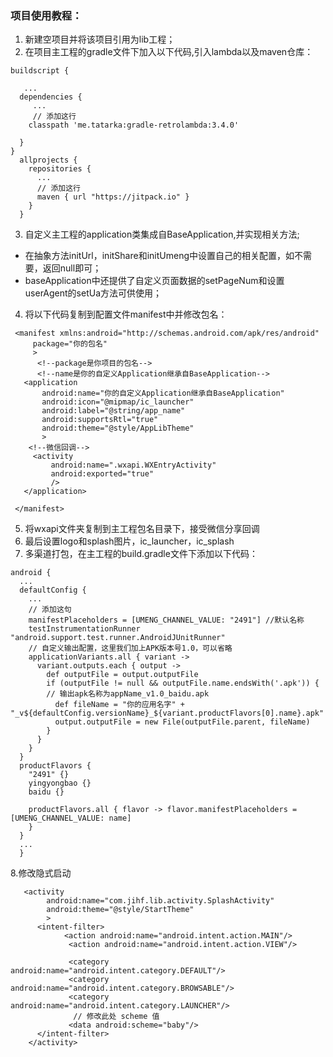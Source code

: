 ### 项目使用教程：
1. 新建空项目并将该项目引用为lib工程；
2. 在项目主工程的gradle文件下加入以下代码,引入lambda以及maven仓库：
```
buildscript {

   ...
  dependencies {
     ...
     // 添加这行
    classpath 'me.tatarka:gradle-retrolambda:3.4.0'
    
  }
}
  allprojects {
    repositories {
      ...
      // 添加这行
      maven { url "https://jitpack.io" }
    }
  }
```
3. 自定义主工程的application类集成自BaseApplication,并实现相关方法;
  - 在抽象方法initUrl，initShare和initUmeng中设置自己的相关配置，如不需要，返回null即可；
  - baseApplication中还提供了自定义页面数据的setPageNum和设置userAgent的setUa方法可供使用；
4. 将以下代码复制到配置文件manifest中并修改包名：
```
 <manifest xmlns:android="http://schemas.android.com/apk/res/android"
     package="你的包名"
     >
      <!--package是你项目的包名-->
      <!--name是你的自定义Application继承自BaseApplication-->
   <application
       android:name="你的自定义Application继承自BaseApplication"
       android:icon="@mipmap/ic_launcher"
       android:label="@string/app_name"
       android:supportsRtl="true"
       android:theme="@style/AppLibTheme"
       >
    <!--微信回调-->
     <activity
         android:name=".wxapi.WXEntryActivity"
         android:exported="true"
         />
   </application>
 
 </manifest>

```
5. 将wxapi文件夹复制到主工程包名目录下，接受微信分享回调
6. 最后设置logo和splash图片，ic_launcher，ic_splash
7. 多渠道打包，在主工程的build.gradle文件下添加以下代码：
```
android {
  ...
  defaultConfig {
    ...
    // 添加这句
    manifestPlaceholders = [UMENG_CHANNEL_VALUE: "2491"] //默认名称
    testInstrumentationRunner "android.support.test.runner.AndroidJUnitRunner"
    // 自定义输出配置，这里我们加上APK版本号1.0，可以省略
    applicationVariants.all { variant ->
      variant.outputs.each { output ->
        def outputFile = output.outputFile
        if (outputFile != null && outputFile.name.endsWith('.apk')) {
        // 输出apk名称为appName_v1.0_baidu.apk
          def fileName = "你的应用名字" + "_v${defaultConfig.versionName}_${variant.productFlavors[0].name}.apk"
          output.outputFile = new File(outputFile.parent, fileName)
        }
      }
    }
  }
  productFlavors {
    "2491" {}
    yingyongbao {}
    baidu {}

    productFlavors.all { flavor -> flavor.manifestPlaceholders = [UMENG_CHANNEL_VALUE: name]
    }
  }
  ...
  }

```
8.修改隐式启动  
```
   <activity
        android:name="com.jihf.lib.activity.SplashActivity"
        android:theme="@style/StartTheme"
        >
      <intent-filter>
            <action android:name="android.intent.action.MAIN"/>
             <action android:name="android.intent.action.VIEW"/>
      
             <category android:name="android.intent.category.DEFAULT"/>
             <category android:name="android.intent.category.BROWSABLE"/>
             <category android:name="android.intent.category.LAUNCHER"/>
              // 修改此处 scheme 值
             <data android:scheme="baby"/>
      </intent-filter>
    </activity>
```